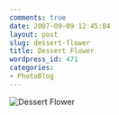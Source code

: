 ```yaml
---
comments: true
date: 2007-09-09 12:45:04
layout: post
slug: dessert-flower
title: Dessert Flower
wordpress_id: 471
categories:
- PhotoBlog
---
```


![Dessert Flower](http://ryanfitzer.com/main/wp-content/uploads/2007/09/duneflower.jpg)
